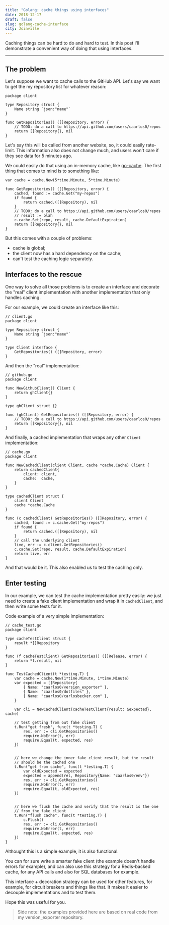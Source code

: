 ```yaml
---
title: "Golang: cache things using interfaces"
date: 2018-12-17
draft: false
slug: golang-cache-interface
city: Joinville
---
```


Caching things can be hard to do and hard to test. In this post I'll demonstrate a convenient way of doing that using interfaces.

---

## The problem

Let's suppose we want to cache calls to the GitHub API. Let's say we want
to get the my repository list for whatever reason:

```
package client

type Repository struct {
	Name string `json:"name"`
}

func GetRepositories() ([]Repository, error) {
	// TODO: do a call to https://api.github.com/users/caarlos0/repos
	return []Repository{}, nil
}
```

Let's say this will be called from another website, so, it could easily
rate-limit. This information also does not change much, and users won't care
if they see data for 5 minutes ago.

We could easily do that using an in-memory cache, like [go-cache](https://github.com/patrickmn/go-cache). The
first thing that comes to mind is to something like:

```
var cache = cache.New(5*time.Minute, 5*time.Minute)

func GetRepositories() ([]Repository, error) {
	cached, found := cache.Get("my-repos")
	if found {
		return cached.([]Repository), nil
	}
	// TODO: do a call to https://api.github.com/users/caarlos0/repos
	// result := blah
	c.cache.Set(repo, result, cache.DefaultExpiration)
	return []Repository{}, nil
}
```

But this comes with a couple of problems:

- cache is global;
- the client now has a hard dependency on the cache;
- can't test the caching logic separately.

## Interfaces to the rescue

One way to solve all those problems is to create an interface and decorate
the "real" client implementation with another implementation that only handles
caching.

For our example, we could create an interface like this:

```
// client.go
package client

type Repository struct {
	Name string `json:"name"`
}

type Client interface {
	GetRepositories() ([]Repository, error)
}
```

And then the "real" implementation:

```
// github.go
package client

func NewGithubClient() Client {
	return ghClient{}
}

type ghClient struct {}

func (ghClient) GetRepositories() ([]Repository, error) {
	// TODO: do a call to https://api.github.com/users/caarlos0/repos
	return []Repository{}, nil
}
```

And finally, a cached implementation that wraps any other `Client`
implementation:

```
// cache.go
package client

func NewCachedClient(client Client, cache *cache.Cache) Client {
	return cachedClient{
		client: client,
		cache:  cache,
	}
}

type cachedClient struct {
	client Client
	cache *cache.Cache
}

func (c cachedClient) GetRepositories() ([]Repository, error) {
	cached, found := c.cache.Get("my-repos")
	if found {
		return cached.([]Repository), nil
	}
	// call the underlying client
	live, err := c.client.GetRepositories()
	c.cache.Set(repo, result, cache.DefaultExpiration)
	return live, err
}
```

And that would be it. This also enabled us to test the caching only.

## Enter testing

In our example, we can test the cache implementation pretty easily: we just
need to create a fake client implementation and wrap it in `cachedClient`,
and then write some tests for it.

Code example of a very simple implementation:

```
// cache_test.go
package client

type cacheTestClient struct {
	result *[]Repository
}

func (f cacheTestClient) GetRepositories() ([]Release, error) {
	return *f.result, nil
}

func TestCachedClient(t *testing.T) {
	var cache = cache.New(1*time.Minute, 1*time.Minute)
	var expected = []Repository{
		{ Name: "caarlos0/version_exporter" },
		{ Name: "caarlos0/dotfiles" },
		{ Name: "caarlos0/carlosbecker.com" },
	}

	var cli = NewCachedClient(cacheTestClient{result: &expected}, cache)

	// test getting from out fake client
	t.Run("get fresh", func(t *testing.T) {
		res, err := cli.GetRepositories()
		require.NoError(t, err)
		require.Equal(t, expected, res)
	})


	// here we change the inner fake client result, but the result
	// should be the cached one
	t.Run("get from cache", func(t *testing.T) {
		var oldExpected = expected
		expected = append(rel, Repository{Name: "caarlos0/env"})
		res, err := cli.GetRepositories()
		require.NoError(t, err)
		require.Equal(t, oldExpected, res)
	})


	// here we flush the cache and verify that the result is the one
	// from the fake client
	t.Run("flush cache", func(t *testing.T) {
		c.Flush()
		res, err := cli.GetRepositories()
		require.NoError(t, err)
		require.Equal(t, expected, res)
	})
}
```

Althought this is a simple example, it is also functional.

You can for sure write a smarter fake client (the example doesn't handle errors
for example), and can also use this strategy for a Redis-backed cache, for
any API calls and also for SQL databases for example.

This interface + decoration strategy can be used for other features, for
example, for circuit breakers and things like that. It makes it easier to
decouple implementations and to test them.

Hope this was useful for you.

> Side note: the examples provided here are based on real code from
> my version_exporter repository.